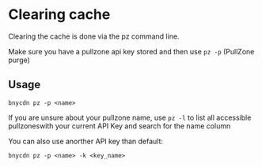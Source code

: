 # Clearing cache

Clearing  the cache is done via the pz command line.

Make sure you have a pullzone api key stored and then use `pz -p` (PullZone purge)

## Usage

```console
bnycdn pz -p <name>
```

If you are unsure about your pullzone name, use `pz -l` to list all accessible pullzoneswith your current API Key and search for the name column

You can also use anorther API key than default:

```console
bnycdn pz -p <name> -k <key_name>
```
